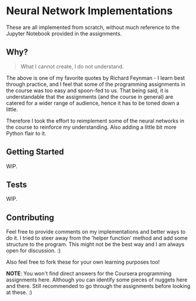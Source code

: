 # Neural Network Implementations

These are all implemented from scratch, without much reference to the Jupyter
Notebook provided in the assignments.

## Why?

> What I cannot create, I do not understand.

The above is one of my favorite quotes by Richard Feynman - I learn best through
practice, and I feel that some of the programming assignments in the course was
too easy and spoon-fed to us. That being said, it is understandable that the
assignments (and the course in general) are catered for a wider range of
audience, hence it has to be toned down a little.

Therefore I took the effort to reimplement some of the neural networks in the
course to reinforce my understanding. Also adding a little bit more Python flair
to it.

## Getting Started

WIP.

## Tests

WIP.

## Contributing

Feel free to provide comments on my implementations and better ways to do it.
I tried to steer away from the 'helper function' method and add some structure
to the program. This might not be the best way and I am always open for
discussion. :)

Also feel free to fork these for your own learning purposes too!

**NOTE**: You won't find direct answers for the Coursera programming assignments
here. Although you can identify some pieces of nuggets here and there. Still
recommended to go through the assignments before looking at these. :)
